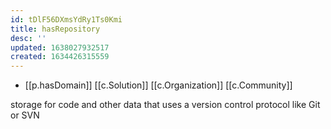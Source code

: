 ```yaml
---
id: tDlF56DXmsYdRy1Ts0Kmi
title: hasRepository
desc: ''
updated: 1638027932517
created: 1634426315559
---
```




- [[p.hasDomain]] [[c.Solution]] [[c.Organization]] [[c.Community]]

storage for code and other data that uses a version control protocol like Git or SVN
